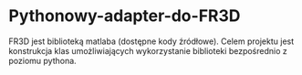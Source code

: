 # Pythonowy-adapter-do-FR3D
FR3D jest biblioteką matlaba (dostępne kody źródłowe). Celem projektu jest konstrukcja klas umożliwiających wykorzystanie biblioteki bezpośrednio z poziomu pythona. 
